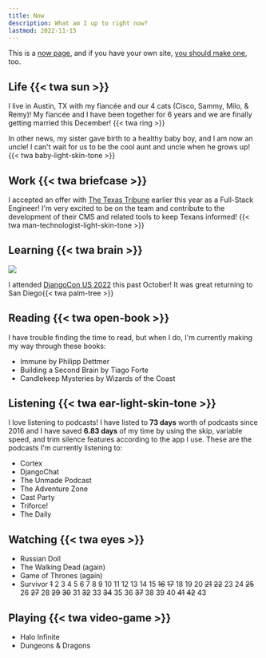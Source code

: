```yaml
---
title: Now
description: What am I up to right now?
lastmod: 2022-11-15
---
```


This is a [now page](https://nownownow.com/about), and if you have your own site, [you should make one](https://nownownow.com/about), too.

## Life {{< twa sun >}}

I live in Austin, TX with my fiancée and our 4 cats (Cisco, Sammy, Milo, & Remy)! My fiancée and I have been together for 6 years and we are finally getting married this December! {{< twa ring >}}

In other news, my sister gave birth to a healthy baby boy, and I am now an uncle! I can't wait for us to be the cool aunt and uncle when he grows up! {{< twa baby-light-skin-tone >}}

## Work {{< twa briefcase >}}

I accepted an offer with [The Texas Tribune](https://www.texastribune.org) earlier this year as a Full-Stack Engineer! I'm very excited to be on the team and contribute to the development of their CMS and related tools to keep Texans informed! {{< twa man-technologist-light-skin-tone >}}

## Learning {{< twa brain >}}

![](https://live.staticflickr.com/65535/52487681415_b39ba2f985_h.jpg)

I attended [DjangoCon US 2022](https://2022.djangocon.us) this past October! It was great returning to San Diego{{< twa palm-tree >}}

## Reading {{< twa open-book >}}

I have trouble finding the time to read, but when I do, I'm currently making my way through these books:

- Immune by Philipp Dettmer
- Building a Second Brain by Tiago Forte
- Candlekeep Mysteries by Wizards of the Coast

## Listening {{< twa ear-light-skin-tone >}}

I love listening to podcasts! I have listed to **73 days** worth of podcasts since 2016 and I have saved **6.83 days** of my time by using the skip, variable speed, and trim silence features according to the app I use. These are the podcasts I'm currently listening to:

- Cortex
- DjangoChat
- The Unmade Podcast
- The Adventure Zone
- Cast Party
- Triforce!
- The Daily

## Watching {{< twa eyes >}}

- Russian Doll
- The Walking Dead (again)
- Game of Thrones (again)
- Survivor ~~1~~ 2 3 4 5 6 7 8 9 10 11 12 13 14 15 ~~16~~ ~~17~~ 18 19 20 ~~21~~ ~~22~~ 23 24 ~~25~~ 26 ~~27~~ 28 ~~29~~ ~~30~~ 31 ~~32~~ 33 ~~34~~ 35 36 ~~37~~ 38 39 40 ~~41~~ ~~42~~ 43

## Playing {{< twa video-game >}}

- Halo Infinite
- Dungeons & Dragons
